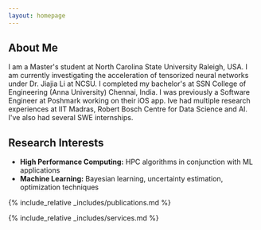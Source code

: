 ```yaml
---
layout: homepage
---
```


## About Me

I am a Master's student at North Carolina State University Raleigh, USA. I am currently investigating the acceleration of tensorized neural networks under Dr. Jiajia Li at NCSU. I completed my bachelor's at SSN College of Engineering (Anna University) Chennai, India. I was previously a Software Engineer at Poshmark working on their iOS app. Ive had multiple research experiences at IIT Madras, Robert Bosch Centre for Data Science and AI. I've also had several SWE internships.

## Research Interests

- **High Performance Computing:** HPC algorithms in conjunction with ML applications
- **Machine Learning:** Bayesian learning, uncertainty estimation, optimization techniques

{% include_relative _includes/publications.md %}

{% include_relative _includes/services.md %}
